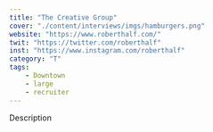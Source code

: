 ```yaml
---
title: "The Creative Group"
cover: "./content/interviews/imgs/hamburgers.png"
website: "https://www.roberthalf.com/"
twit: "https://twitter.com/roberthalf"
inst: "https://www.instagram.com/roberthalf"
category: "T"
tags:
    - Downtown
    - large
    - recruiter
---
```


Description
